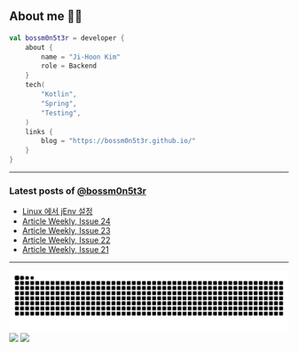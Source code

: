 ## About me 🧑‍💻

```kotlin
val bossm0n5t3r = developer {
    about {
        name = "Ji-Hoon Kim"
        role = Backend
    }
    tech(
        "Kotlin",
        "Spring",
        "Testing",
    )
    links {
        blog = "https://bossm0n5t3r.github.io/"
    }
}
```

---

### Latest posts of [@bossm0n5t3r](https://github.com/bossm0n5t3r)

<!-- BLOG-POST-LIST:START -->
- [Linux 에서 jEnv 설정](https://bossm0n5t3r.github.io/posts/jenv-on-linux/)
- [Article Weekly, Issue 24](https://bossm0n5t3r.github.io/posts/article-weekly-24/)
- [Article Weekly, Issue 23](https://bossm0n5t3r.github.io/posts/article-weekly-23/)
- [Article Weekly, Issue 22](https://bossm0n5t3r.github.io/posts/article-weekly-22/)
- [Article Weekly, Issue 21](https://bossm0n5t3r.github.io/posts/article-weekly-21/)
<!-- BLOG-POST-LIST:END -->

---

![](https://raw.githubusercontent.com/bossm0n5t3r/bossm0n5t3r/output/github-snake.svg)
![](https://streak-stats.demolab.com?user=bossm0n5t3r)
![](https://projecteuler.net/profile/bossm0n5t3r.png)
